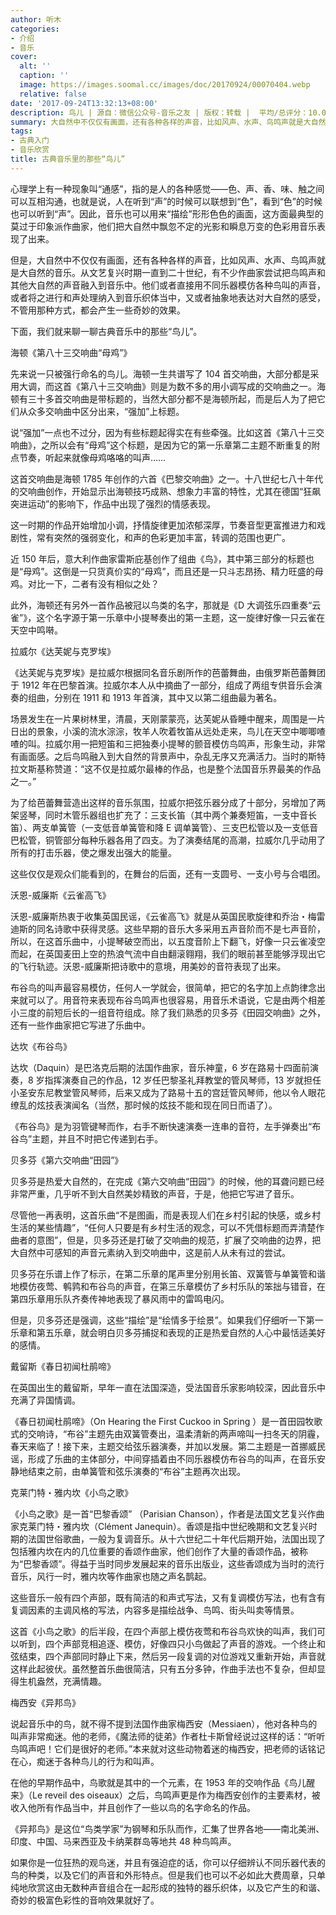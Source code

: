 ```yaml
---
author: 听木
categories:
- 介绍
- 音乐
cover:
  alt: ''
  caption: ''
  image: https://images.soomal.cc/images/doc/20170924/00070404.webp
  relative: false
date: '2017-09-24T13:32:13+08:00'
description: 鸟儿 | 源自：微信公众号-音乐之友 | 版权：转载 |  平均/总评分：10.00/30
summary: 大自然中不仅仅有画面，还有各种各样的声音，比如风声、水声、鸟鸣声就是大自然的音乐。从文艺复兴时期一直到二十世纪，有不少作曲家尝试把鸟鸣声和其他大自然的声音融入到音乐中。他们或者直接用不同乐器模仿各种鸟叫的声音，或者将之进行和声处理纳入到音乐织体当中……
tags:
- 古典入门
- 音乐欣赏
title: 古典音乐里的那些“鸟儿”
---
```


心理学上有一种现象叫“通感”，指的是人的各种感觉――色、声、香、味、触之间可以互相沟通，也就是说，人在听到“声”的时候可以联想到“色”，看到“色”的时候也可以听到“声”。因此，音乐也可以用来“描绘”形形色色的画面，这方面最典型的莫过于印象派作曲家，他们把大自然中飘忽不定的光影和瞬息万变的色彩用音乐表现了出来。

但是，大自然中不仅仅有画面，还有各种各样的声音，比如风声、水声、鸟鸣声就是大自然的音乐。从文艺复兴时期一直到二十世纪，有不少作曲家尝试把鸟鸣声和其他大自然的声音融入到音乐中。他们或者直接用不同乐器模仿各种鸟叫的声音，或者将之进行和声处理纳入到音乐织体当中，又或者抽象地表达对大自然的感受，不管用那种方式，都会产生一些奇妙的效果。

下面，我们就来聊一聊古典音乐中的那些“鸟儿”。

海顿《第八十三交响曲“母鸡”》

先来说一只被强行命名的鸟儿。海顿一生共谱写了 104 首交响曲，大部分都是采用大调，而这首《第八十三交响曲》则是为数不多的用小调写成的交响曲之一。海顿有三十多首交响曲是带标题的，当然大部分都不是海顿所起，而是后人为了把它们从众多交响曲中区分出来，“强加”上标题。

说“强加”一点也不过分，因为有些标题起得实在有些牵强。比如这首《第八十三交响曲》，之所以会有“母鸡”这个标题，是因为它的第一乐章第二主题不断重复的附点节奏，听起来就像母鸡咯咯的叫声……



这首交响曲是海顿 1785 年创作的六首《巴黎交响曲》之一。十八世纪七八十年代的交响曲创作，开始显示出海顿技巧成熟、想象力丰富的特性，尤其在德国“狂飙突进运动”的影响下，作品中出现了强烈的情感表现。

这一时期的作品开始增加小调，抒情旋律更加浓郁深厚，节奏音型更富推进力和戏剧性，常有突然的强弱变化，和声的色彩更加丰富，转调的范围也更广。

近 150 年后，意大利作曲家雷斯庇基创作了组曲《鸟》，其中第三部分的标题也是“母鸡”。这倒是一只货真价实的“母鸡”，而且还是一只斗志昂扬、精力旺盛的母鸡。对比一下，二者有没有相似之处？



此外，海顿还有另外一首作品被冠以鸟类的名字，那就是《D 大调弦乐四重奏“云雀”》，这个名字源于第一乐章中小提琴奏出的第一主题，这一旋律好像一只云雀在天空中鸣啭。

拉威尔《达芙妮与克罗埃》

《达芙妮与克罗埃》是拉威尔根据同名音乐剧所作的芭蕾舞曲，由俄罗斯芭蕾舞团于 1912 年在巴黎首演。拉威尔本人从中摘曲了一部分，组成了两组专供音乐会演奏的组曲，分别在 1911 和 1913 年首演，其中又以第二组曲最为著名。

场景发生在一片果树林里，清晨，天刚蒙蒙亮，达芙妮从昏睡中醒来，周围是一片日出的景象，小溪的流水淙淙，牧羊人吹着牧笛从远处走来，鸟儿在天空中唧唧喳喳的叫。拉威尔用一把短笛和三把独奏小提琴的颤音模仿鸟鸣声，形象生动，非常有画面感。之后鸟鸣融入到大自然的背景声中，杂乱无序又充满活力。当时的斯特拉文斯基称赞道：“这不仅是拉威尔最棒的作品，也是整个法国音乐界最美的作品之一。”



为了给芭蕾舞营造出这样的音乐氛围，拉威尔把弦乐器分成了十部分，另增加了两架竖琴，同时木管乐器组也扩充了：三支长笛（其中两个兼奏短笛，一支中音长笛）、两支单簧管（一支低音单簧管和降 E 调单簧管）、三支巴松管以及一支低音巴松管，铜管部分每种乐器各用了四支。为了演奏结尾的高潮，拉威尔几乎动用了所有的打击乐器，使之爆发出强大的能量。

这些仅仅是观众们能看到的，在舞台的后面，还有一支圆号、一支小号与合唱团。

沃恩-威廉斯《云雀高飞》

沃恩-威廉斯热衷于收集英国民谣，《云雀高飞》就是从英国民歌旋律和乔治・梅雷迪斯的同名诗歌中获得灵感。这些早期的音乐大多采用五声音阶而不是七声音阶，所以，在这首乐曲中，小提琴破空而出，以五度音阶上下翻飞，好像一只云雀凌空而起，在英国麦田上空的热浪气流中自由翻滚翱翔，我们的眼前甚至能够浮现出它的飞行轨迹。沃恩-威廉斯把诗歌中的意境，用美妙的音符表现了出来。



布谷鸟的叫声最容易模仿，任何人一学就会，很简单，把它的名字加上点韵律念出来就可以了。用音符来表现布谷鸟鸣声也很容易，用音乐术语说，它是由两个相差小三度的前短后长的一组音符组成。除了我们熟悉的贝多芬《田园交响曲》之外，还有一些作曲家把它写进了乐曲中。

达坎《布谷鸟》

达坎（Daquin）是巴洛克后期的法国作曲家，音乐神童，6 岁在路易十四面前演奏，8 岁指挥演奏自己的作品，12 岁任巴黎圣礼拜教堂的管风琴师，13 岁就担任小圣安东尼教堂管风琴师，后来又成为了路易十五的宫廷管风琴师，他以令人眼花缭乱的炫技表演闻名（当然，那时候的炫技不能和现在同日而语了）。

《布谷鸟》是为羽管键琴而作，右手不断快速演奏一连串的音符，左手弹奏出“布谷鸟”主题，并且不时把它传递到右手。



贝多芬《第六交响曲“田园”》 

贝多芬是热爱大自然的，在完成《第六交响曲“田园”》的时候，他的耳聋问题已经非常严重，几乎听不到大自然美妙精致的声音，于是，他把它写进了音乐。

尽管他一再表明，这首乐曲“不是图画，而是表现人们在乡村引起的快感，或乡村生活的某些情趣”，“任何人只要是有乡村生活的观念，可以不凭借标题而弄清楚作曲者的意图”，但是，贝多芬还是打破了交响曲的规范，扩展了交响曲的边界，把大自然中可感知的声音元素纳入到交响曲中，这是前人从未有过的尝试。

贝多芬在乐谱上作了标示，在第二乐章的尾声里分别用长笛、双簧管与单簧管和谐地模仿夜莺、鹌鹑和布谷鸟的声音，在第三乐章模仿了乡村乐队的笨拙与错音，在第四乐章用乐队齐奏传神地表现了暴风雨中的雷鸣电闪。







但是，贝多芬还是强调，这些“描绘”是“绘情多于绘景”。如果我们仔细听一下第一乐章和第五乐章，就会明白贝多芬捕捉和表现的正是热爱自然的人心中最恬适美好的感情。

戴留斯《春日初闻杜鹃啼》

在英国出生的戴留斯，早年一直在法国深造，受法国音乐家影响较深，因此音乐中充满了异国情调。

《春日初闻杜鹃啼》（On Hearing the First Cuckoo in Spring ）是一首田园牧歌式的交响诗，“布谷”主题先由双簧管奏出，温柔清新的两声啼叫一扫冬天的阴霾，春天来临了！接下来，主题交给弦乐器演奏，并加以发展。第二主题是一首挪威民谣，形成了乐曲的主体部分，中间穿插着由不同乐器模仿布谷鸟的叫声，在音乐安静地结束之前，由单簧管和弦乐演奏的“布谷”主题再次出现。



克莱门特・雅内坎《小鸟之歌》

《小鸟之歌》是一首“巴黎香颂” （Parisian Chanson），作者是法国文艺复兴作曲家克莱门特・雅内坎（Clément Janequin）。香颂是指中世纪晚期和文艺复兴时期的法国世俗歌曲，一般为复调音乐。从十六世纪二十年代后期开始，法国出现了包括雅内坎在内的几位重要的香颂作曲家，他们创作了大量的香颂作品，被称为“巴黎香颂”。得益于当时同步发展起来的音乐出版业，这些香颂成为当时的流行音乐，风行一时，雅内坎等作曲家也随之声名鹊起。

这些音乐一般有四个声部，既有简洁的和声式写法，又有复调模仿写法，也有含有复调因素的主调风格的写法，内容多是描绘战争、鸟鸣、街头叫卖等情景。

这首《小鸟之歌》的后半段，在四个声部上模仿夜莺和布谷鸟欢快的叫声，我们可以听到，四个声部竞相追逐、模仿，好像四只小鸟做起了声音的游戏。一个终止和弦结束，四个声部同时静止下来，然后另一段复调的对位游戏又重新开始，声音就这样此起彼伏。虽然整首乐曲很简洁，只有五分多钟，作曲手法也不复杂，但却显得生机盎然，充满情趣。

梅西安《异邦鸟》

说起音乐中的鸟，就不得不提到法国作曲家梅西安（Messiaen），他对各种鸟的叫声非常痴迷。他的老师，《魔法师的徒弟》作者杜卡斯曾经说过这样的话：“听听鸟鸣声吧！它们是很好的老师。”本来就对这些动物着迷的梅西安，把老师的话铭记在心，痴迷于各种鸟儿的行为和叫声。

在他的早期作品中，鸟歌就是其中的一个元素，在 1953 年的交响作品《鸟儿醒来》（Le reveil des oiseaux）之后，鸟鸣声更是作为梅西安创作的主要素材，被收入他所有作品当中，并且创作了一些以鸟的名字命名的作品。

《异邦鸟》是这位“鸟类学家”为钢琴和乐队而作，汇集了世界各地――南北美洲、印度、中国、马来西亚及卡纳莱群岛等地共 48 种鸟鸣声。



如果你是一位狂热的观鸟迷，并且有强迫症的话，你可以仔细辨认不同乐器代表的鸟的种类，以及它们的声音和外形特点。但是我们也可以不必如此大费周章，只单纯地欣赏这由无数种声音组合在一起形成的独特的器乐织体，以及它产生的和谐、奇妙的极富色彩性的音响效果就好了。